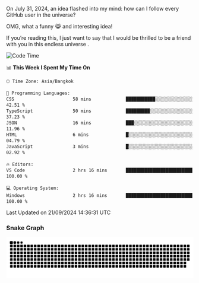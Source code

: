 On July 31, 2024, an idea flashed into my mind: how can I follow every GitHub user in the universe?

OMG, what a funny 😹 and interesting idea!

If you’re reading this, I just want to say that I would be thrilled to be a friend with you in this endless universe . 


<!--START_SECTION:waka-->
![Code Time](http://img.shields.io/badge/Code%20Time-14%20hrs%2025%20mins-blue)

📊 **This Week I Spent My Time On** 

```text
🕑︎ Time Zone: Asia/Bangkok

💬 Programming Languages: 
CSS                      58 mins             ███████████░░░░░░░░░░░░░░   42.51 % 
TypeScript               50 mins             █████████░░░░░░░░░░░░░░░░   37.23 % 
JSON                     16 mins             ███░░░░░░░░░░░░░░░░░░░░░░   11.96 % 
HTML                     6 mins              █░░░░░░░░░░░░░░░░░░░░░░░░   04.79 % 
JavaScript               3 mins              █░░░░░░░░░░░░░░░░░░░░░░░░   02.92 % 

🔥 Editors: 
VS Code                  2 hrs 16 mins       █████████████████████████   100.00 % 

💻 Operating System: 
Windows                  2 hrs 16 mins       █████████████████████████   100.00 % 
```


 Last Updated on 21/09/2024 14:36:31 UTC
<!--END_SECTION:waka-->

### Snake Graph
![snake graph](https://github.com/tqlucitvn/tqlucitvn/blob/snake-graph-output/github-contribution-grid-snake.svg)
